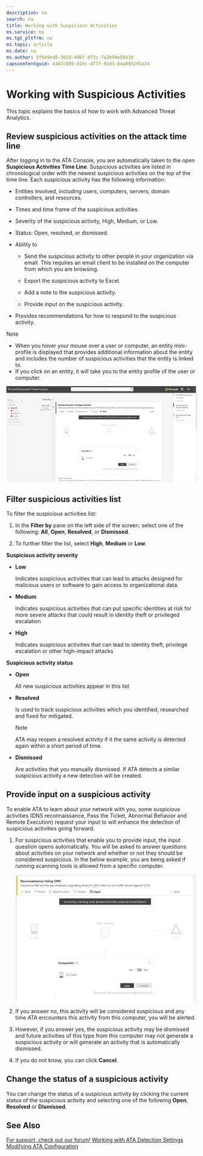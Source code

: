 ```yaml
---
description: na
search: na
title: Working with Suspicious Activities
ms.service: na
ms.tgt_pltfrm: na
ms.topic: article
ms.date: na
ms.author: 5f6e9ed0-302d-496f-873c-7a2b94e50410
capscontentguid: 44d7c899-816c-4f7f-91d3-84a09d291a24
---
```

# Working with Suspicious Activities
This topic explains the basics of how to work with Advanced Threat Analytics.

## Review suspicious activities on the attack time line
After logging in to the ATA Console, you are automatically taken to the open **Suspicious Activities Time Line**. Suspicious activities are listed in chronological order with the newest suspicious activities on the top of the time line. 
Each suspicious activity has the following information:

- Entities involved, including users, computers, servers, domain controllers, and resources.

- Times and time frame of the suspicious activities.

- Severity of the suspicious activity, High, Medium, or Low.

- Status: Open, resolved, or dismissed.

- Ability to

   - Send the suspicious activity to other people in your organization via email. This requires an email client to be installed on the computer from which you are browsing.

   - Export the suspicious activity to Excel.

   - Add a note to the suspicious activity.

   - Provide input on the suspicious activity.

- Provides recommendations for how to respond to the suspicious activity.

> [!NOTE]
> - When you hover your mouse over a user or computer, an entity mini-profile is displayed that provides additional information about the entity and includes the number of suspicious activities that the entity is linked to.
> - If you click on an entity, it will take you to the entity profile of the user or computer.

![](../Image/ATA_Suspicious_Activity_Timeline.JPG)

## Filter suspicious activities list
To filter the suspicious activities list:

1. In the **Filter by** pane on the left side of the screen, select one of the following: **All**, **Open**, **Resolved**, or **Dismissed**.

2. To further filter the list, select **High**, **Medium** or **Low**.

**Suspicious activity severity**

- **Low**

   Indicates suspicious activities that can lead to attacks designed for malicious users or software to gain access to organizational data.

- **Medium**

   Indicates suspicious activities that can put specific identities at risk for more severe attacks that could result in identity theft or privileged escalation

- **High**

   Indicates suspicious activities that can lead to identity theft, privilege escalation or other high-impact attacks

**Suspicious activity status**

- **Open**

   All new suspicious activities appear in this list

- **Resolved**

   Is used to track suspicious activities which you identified, researched and fixed for mitigated.

   > [!NOTE]
   > ATA may reopen a resolved activity if it the same activity is detected again within a short period of time.

- **Dismissed**

   Are activities that you manually dismissed. If ATA detects a similar suspicious activity a new detection will be created.

## Provide input on a suspicious activity
To enable ATA to learn about your network with you, some suspicious activities (DNS reconnaissance, Pass the Ticket, Abnormal Behavior and Remote Execution) request your input to will enhance the detection of suspicious activities going forward.

1. For suspicious activities that enable you to provide input, the input question opens automatically. You will be asked to answer questions about activities on your network and whether or not they should be considered suspicious. In the below example, you are being asked if running scanning tools is allowed from a specific computer.

   ![](../Image/ATA_Input.JPG)

2. If you answer no, this activity will be considered suspicious and any time ATA encounters this activity from this computer, you will be alerted.

3. However, if you answer yes, the suspicious activity may be dismissed and future activities of this type from this computer may not generate a suspicious activity or will generate an activity that is automatically dismissed.

4. If you do not know, you can click **Cancel**.

## Change the status of a suspicious activity
You can change the status of a suspicious activity by clicking the current status of the suspicious activity and selecting one of the following **Open**, **Resolved** or **Dismissed**.

## See Also
[For support, check out our forum!](https://social.technet.microsoft.com/Forums/security/en-US/home?forum=mata)
[Working with ATA Detection Settings](../Topic/Working_with_ATA_Detection_Settings.md)
[Modifying ATA Configuration](../Topic/Modifying_ATA_Configuration.md)

